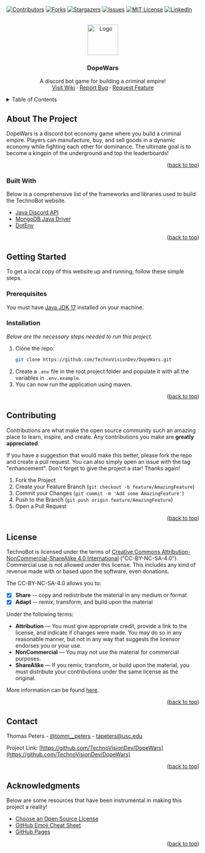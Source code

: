 <div id="top"></div>
<!--
*** Thanks for checking out the Best-README-Template. If you have a suggestion
*** that would make this better, please fork the repo and create a pull request
*** or simply open an issue with the tag "enhancement".
*** Don't forget to give the project a star!
*** Thanks again! Now go create something AMAZING! :D
-->



<!-- PROJECT SHIELDS -->
<!--
*** I'm using markdown "reference style" links for readability.
*** Reference links are enclosed in brackets [ ] instead of parentheses ( ).
*** See the bottom of this document for the declaration of the reference variables
*** for contributors-url, forks-url, etc. This is an optional, concise syntax you may use.
*** https://www.markdownguide.org/basic-syntax/#reference-style-links
-->
[![Contributors][contributors-shield]][contributors-url]
[![Forks][forks-shield]][forks-url]
[![Stargazers][stars-shield]][stars-url]
[![Issues][issues-shield]][issues-url]
[![MIT License][license-shield]][license-url]
[![LinkedIn][linkedin-shield]][linkedin-url]



<!-- PROJECT LOGO -->
<br />
<div align="center">
  <a href="https://github.com/TechnoVisionDev/DopeWars">
    <img src="https://i.imgur.com/1LLDnqj.png" alt="Logo" width="80" height="80">
  </a>

  <h3 align="center">DopeWars</h3>

  <p align="center">
    A discord bot game for building a criminal empire!
    <br />
    <a href="https://github.com/TechnoVisionDev/DopeWars/wiki">Visit Wiki</a>
    ·
    <a href="https://github.com/TechnoVisionDev/DopeWars/issues">Report Bug</a>
    ·
    <a href="https://github.com/TechnoVisionDev/DopeWars/issues">Request Feature</a>
  </p>
</div>



<!-- TABLE OF CONTENTS -->
<details>
  <summary>Table of Contents</summary>
  <ol>
    <li>
      <a href="#about-the-project">About The Project</a>
      <ul>
        <li><a href="#built-with">Built With</a></li>
      </ul>
    </li>
    <li>
      <a href="#getting-started">Getting Started</a>
      <ul>
        <li><a href="#prerequisites">Prerequisites</a></li>
        <li><a href="#installation">Installation</a></li>
      </ul>
    </li>
    <li><a href="#contributing">Contributing</a></li>
    <li><a href="#license">License</a></li>
    <li><a href="#contact">Contact</a></li>
    <li><a href="#acknowledgments">Acknowledgments</a></li>
  </ol>
</details>



<!-- ABOUT THE PROJECT -->
## About The Project

DopeWars is a discord bot economy game where you build a criminal empire. Players can manufacture, buy, and sell goods in a dynamic economy while fighting each other for dominance. The ultimate goal is to become a kingpin of the underground and top the leaderboards!

<p align="right">(<a href="#top">back to top</a>)</p>



### Built With

Below is a comprehensive list of the frameworks and libraries used to build the TechnoBot website.

* [Java Discord API](https://github.com/DV8FromTheWorld/JDA)
* [MongoDB Java Driver](https://mongodb.github.io/mongo-java-driver)
* [DotEnv](https://github.com/cdimascio/dotenv-java)

<p align="right">(<a href="#top">back to top</a>)</p>



<!-- GETTING STARTED -->
## Getting Started

To get a local copy of this website up and running, follow these simple steps.

### Prerequisites

You must have [Java JDK 17](https://www.oracle.com/java/technologies/downloads/) installed on your machine.

### Installation

_Below are the necessary steps needed to run this project._

1. Clone the repo:
   ```sh
   git clone https://github.com/TechnoVisionDev/DopeWars.git
   ```
2. Create a `.env` file in the root project folder and populate it with all the variables in `.env.example`.
3. You can now run the application using maven.

<p align="right">(<a href="#top">back to top</a>)</p>



<!-- CONTRIBUTING -->
## Contributing

Contributions are what make the open source community such an amazing place to learn, inspire, and create. Any contributions you make are **greatly appreciated**.

If you have a suggestion that would make this better, please fork the repo and create a pull request. You can also simply open an issue with the tag "enhancement".
Don't forget to give the project a star! Thanks again!

1. Fork the Project
2. Create your Feature Branch (`git checkout -b feature/AmazingFeature`)
3. Commit your Changes (`git commit -m 'Add some AmazingFeature'`)
4. Push to the Branch (`git push origin feature/AmazingFeature`)
5. Open a Pull Request

<p align="right">(<a href="#top">back to top</a>)</p>



<!-- LICENSE -->
## License

TechnoBot is licensed under the terms of [Creative Commons Attribution-NonCommercial-ShareAlike 4.0 International](https://github.com/ChristopherBThai/TechnoBot/blob/master/LICENSE) ("CC-BY-NC-SA-4.0"). Commercial use is not allowed under this license. This includes any kind of revenue made with or based upon the software, even donations.

The CC-BY-NC-SA-4.0 allows you to:
- [x] **Share** -- copy and redistribute the material in any medium or format
- [x] **Adapt** -- remix, transform, and build upon the material

Under the following terms:
- **Attribution** — You must give appropriate credit, provide a link to the license, and indicate if changes were made. You may do so in any reasonable manner, but not in any way that suggests the licensor endorses you or your use.
- **NonCommercial** — You may not use the material for commercial purposes.
- **ShareAlike** — If you remix, transform, or build upon the material, you must distribute your contributions under the same license as the original.

More information can be found [here](https://creativecommons.org/licenses/by-nc-sa/4.0/).

<p align="right">(<a href="#top">back to top</a>)</p>



<!-- CONTACT -->
## Contact

Thomas Peters - [@tomm__peters](https://twitter.com/tomm__peters) - tapeters@usc.edu

Project Link: [https://github.com/TechnoVisionDev/DopeWars](https://github.com/TechnoVisionDev/DopeWars)

<p align="right">(<a href="#top">back to top</a>)</p>



<!-- ACKNOWLEDGMENTS -->
## Acknowledgments

Below are some resources that have been instrumental in making this project a reality!

* [Choose an Open Source License](https://choosealicense.com)
* [GitHub Emoji Cheat Sheet](https://www.webpagefx.com/tools/emoji-cheat-sheet)
* [GitHub Pages](https://pages.github.com)

<p align="right">(<a href="#top">back to top</a>)</p>



<!-- MARKDOWN LINKS & IMAGES -->
<!-- https://www.markdownguide.org/basic-syntax/#reference-style-links -->
[contributors-shield]: https://img.shields.io/github/contributors/TechnoVisionDev/DopeWars.svg?style=for-the-badge
[contributors-url]: https://github.com/TechnoVisionDev/DopeWars/graphs/contributors
[forks-shield]: https://img.shields.io/github/forks/TechnoVisionDev/DopeWars.svg?style=for-the-badge
[forks-url]: https://github.com/TechnoVisionDev/DopeWars/network/members
[stars-shield]: https://img.shields.io/github/stars/TechnoVisionDev/DopeWars.svg?style=for-the-badge
[stars-url]: https://github.com/TechnoVisionDev/DopeWars/stargazers
[issues-shield]: https://img.shields.io/github/issues/TechnoVisionDev/DopeWars.svg?style=for-the-badge
[issues-url]: https://github.com/TechnoVisionDev/DopeWars/issues
[license-shield]: https://img.shields.io/github/license/TechnoVisionDev/DopeWars.svg?style=for-the-badge
[license-url]: https://github.com/TechnoVisionDev/DopeWars/blob/main/LICENSE
[linkedin-shield]: https://img.shields.io/badge/-LinkedIn-black.svg?style=for-the-badge&logo=linkedin&colorB=555
[linkedin-url]: https://linkedin.com/in/thomaspeters
[product-screenshot]: src/main/webapp/assets/github/screenshot.png
